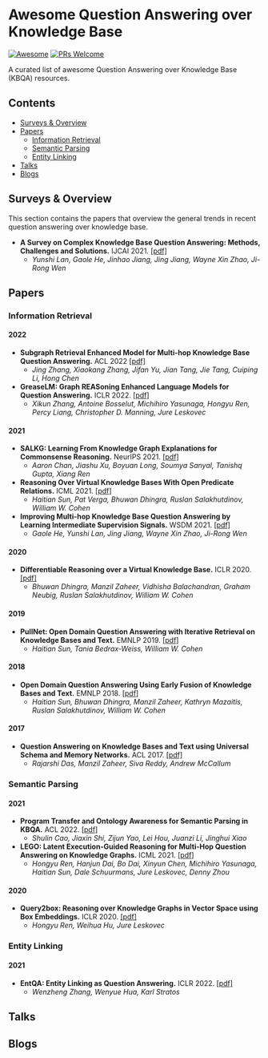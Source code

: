 # Awesome Question Answering over Knowledge Base

[![Awesome](https://awesome.re/badge.svg)](https://awesome.re)
[![PRs Welcome](https://img.shields.io/badge/PRs-welcome-brightgreen.svg?style=flat-square)](http://makeapullrequest.com)

A curated list of awesome Question Answering over Knowledge Base (KBQA) resources.

## Contents
  
  - [Surveys & Overview](#surveys--overview)
  - [Papers](#papers)
    - [Information Retrieval](#information-retrieval)
    - [Semantic Parsing](#semantic-parsing)
    - [Entity Linking](#entity-linking)
  - [Talks](#talks)
  - [Blogs](#blogs)

## Surveys & Overview

This section contains the papers that overview the general trends in recent question answering over knowledge base.

- **A Survey on Complex Knowledge Base Question Answering: Methods, Challenges and Solutions.** IJCAI 2021. [[pdf]](https://www.ijcai.org/proceedings/2021/0611.pdf)
  - *Yunshi Lan, Gaole He, Jinhao Jiang, Jing Jiang, Wayne Xin Zhao, Ji-Rong Wen*

## Papers

### Information Retrieval

#### 2022
- **Subgraph Retrieval Enhanced Model for Multi-hop Knowledge Base Question Answering.** ACL 2022 [[pdf]](https://arxiv.org/abs/2202.13296)
  - *Jing Zhang, Xiaokang Zhang, Jifan Yu, Jian Tang, Jie Tang, Cuiping Li, Hong Chen*
- **GreaseLM: Graph REASoning Enhanced Language Models for Question Answering.** ICLR 2022. [[pdf]](https://arxiv.org/pdf/2201.08860.pdf)
  - *Xikun Zhang, Antoine Bosselut, Michihiro Yasunaga, Hongyu Ren, Percy Liang, Christopher D. Manning, Jure Leskovec*

#### 2021

- **SALKG: Learning From Knowledge Graph Explanations for Commonsense Reasoning.** NeurIPS 2021. [[pdf]](https://arxiv.org/pdf/2104.08793.pdf)
  - *Aaron Chan, Jiashu Xu, Boyuan Long, Soumya Sanyal, Tanishq Gupta, Xiang Ren*
- **Reasoning Over Virtual Knowledge Bases With Open Predicate Relations.** ICML 2021. [[pdf]](https://arxiv.org/abs/2102.07043)
  - *Haitian Sun, Pat Verga, Bhuwan Dhingra, Ruslan Salakhutdinov, William W. Cohen*
- **Improving Multi-hop Knowledge Base Question Answering by Learning Intermediate Supervision Signals.** WSDM 2021. [[pdf]](https://arxiv.org/pdf/2101.03737.pdf)
  - *Gaole He, Yunshi Lan, Jing Jiang, Wayne Xin Zhao, Ji-Rong Wen*

#### 2020

- **Differentiable Reasoning over a Virtual Knowledge Base.** ICLR 2020. [[pdf]](https://arxiv.org/abs/2002.10640)
  - *Bhuwan Dhingra, Manzil Zaheer, Vidhisha Balachandran, Graham Neubig, Ruslan Salakhutdinov, William W. Cohen*

#### 2019

- **PullNet: Open Domain Question Answering with Iterative Retrieval on Knowledge Bases and Text.** EMNLP 2019. [[pdf]](https://arxiv.org/abs/1904.09537)
  - *Haitian Sun, Tania Bedrax-Weiss, William W. Cohen*

#### 2018
- **Open Domain Question Answering Using Early Fusion of Knowledge Bases and Text.** EMNLP 2018. [[pdf]](https://arxiv.org/abs/1809.00782)
  - *Haitian Sun, Bhuwan Dhingra, Manzil Zaheer, Kathryn Mazaitis, Ruslan Salakhutdinov, William W. Cohen*

#### 2017
- **Question Answering on Knowledge Bases and Text using Universal Schema and Memory Networks.** ACL 2017. [[pdf]](https://arxiv.org/abs/1704.08384)
  - *Rajarshi Das, Manzil Zaheer, Siva Reddy, Andrew McCallum*

### Semantic Parsing

#### 2021

- **Program Transfer and Ontology Awareness for Semantic Parsing in KBQA.** ACL 2022. [[pdf]](https://arxiv.org/abs/2110.05743)
  - *Shulin Cao, Jiaxin Shi, Zijun Yao, Lei Hou, Juanzi Li, Jinghui Xiao*
- **LEGO: Latent Execution-Guided Reasoning for Multi-Hop Question Answering on Knowledge Graphs.** ICML 2021. [[pdf]](http://proceedings.mlr.press/v139/ren21a/ren21a.pdf)
  - *Hongyu Ren, Hanjun Dai, Bo Dai, Xinyun Chen, Michihiro Yasunaga, Haitian Sun, Dale Schuurmans, Jure Leskovec, Denny Zhou*

#### 2020

- **Query2box: Reasoning over Knowledge Graphs in Vector Space using Box Embeddings.** ICLR 2020. [[pdf]](https://arxiv.org/abs/2002.05969)
  - *Hongyu Ren, Weihua Hu, Jure Leskovec*

### Entity Linking

#### 2021

- **EntQA: Entity Linking as Question Answering.** ICLR 2022. [[pdf]](https://openreview.net/forum?id=US2rTP5nm_)
  - *Wenzheng Zhang, Wenyue Hua, Karl Stratos*

## Talks

## Blogs
